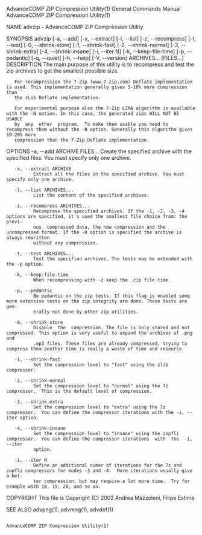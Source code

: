 AdvanceCOMP ZIP Compression Utility(1)                        General Commands Manual                       AdvanceCOMP ZIP Compression Utility(1)

NAME
       advzip - AdvanceCOMP ZIP Compression Utility

SYNOPSIS
       advzip [-a, --add] [-x, --extract] [-l, --list]
            [-z, --recompress] [-t, --test] [-0, --shrink-store]
            [-1, --shrink-fast] [-2, --shrink-normal] [-3, --shrink-extra]
            [-4, --shrink-insane] [-i, --iter N]
            [-k, --keep-file-time] [-p, --pedantic] [-q, --quiet]
            [-h, --help] [-V, --version] ARCHIVES... [FILES...]
DESCRIPTION
       The main purpose of this utility is to recompress and test the zip archives to get the smallest possible size.

       For recompression the 7-Zip (www.7-zip.com) Deflate implementation is used. This implementation generally gives 5-10% more compression than
       the zLib Deflate implementation.

       For experimental purpose also the 7-Zip LZMA algorithm is available with the -N option. In this case, the generated zips WILL NOT BE USABLE
       by  any  other  program.  To make them usable you need to recompress them without the -N option. Generally this algorithm gives 10-20% more
       compression than the 7-Zip Deflate implementation.

OPTIONS
       -a, --add ARCHIVE FILES...
              Create the specified archive with the specified files. You must specify only one archive.

       -x, --extract ARCHIVE
              Extract all the files on the specified archive. You must specify only one archive.

       -l, --list ARCHIVES...
              List the content of the specified archives.

       -z, --recompress ARCHIVES...
              Recompress the specified archives. If the -1, -2, -3, -4 options are specified, it´s used the smallest file choice from: the  previ‐
              ous  compressed data, the new compression and the uncompressed format. If the -0 option is specified the archive is always rewritten
              without any compression.

       -t, --test ARCHIVES...
              Test the specified archives. The tests may be extended with the -p option.

       -k, --keep-file-time
              When recompressing with -z keep the .zip file time.

       -p, --pedantic
              Be pedantic on the zip tests. If this flag is enabled some more extensive tests on the zip integrity are done. These tests are  gen‐
              erally not done by other zip utilities.

       -0, --shrink-store
              Disable  the  compression. The file is only stored and not compressed. This option is very useful to expand the archives of .png and
              .mp3 files. These files are already compressed, trying to compress them another time is really a waste of time and resource.

       -1, --shrink-fast
              Set the compression level to "fast" using the zlib compressor.

       -2, --shrink-normal
              Set the compression level to "normal" using the 7z compressor.  This is the default level of compression.

       -3, --shrink-extra
              Set the compression level to "extra" using the 7z compressor.  You can define the compressor iterations with the -i, --iter option.

       -4, --shrink-insane
              Set the compression level to "insane" using the zopfli compressor.  You can define the compressor iterations  with  the  -i,  --iter
              option.

       -i, --iter N
              Define an additional numer of iterations for the 7z and zopfli compressors for modes -3 and -4.  More iterations usually give a bet‐
              ter compression, but may require a lot more time.  Try for example with 10, 15, 20, and so on.

COPYRIGHT
       This file is Copyright (C) 2002 Andrea Mazzoleni, Filipe Estima

SEE ALSO
       advpng(1), advmng(1), advdef(1)

                                                                                                            AdvanceCOMP ZIP Compression Utility(1)
